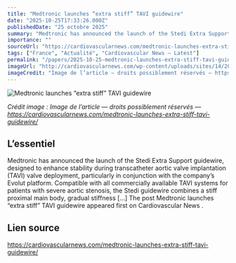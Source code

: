 ```yaml
---
title: "Medtronic launches “extra stiff” TAVI guidewire"
date: "2025-10-25T17:33:26.000Z"
publishedDate: "25 octobre 2025"
summary: "Medtronic has announced the launch of the Stedi Extra Support guidewire, designed to enhance stability during transcatheter aortic valve implantation (TAVI) valve deployment, particularly in conjunction with the company’s Evolut platform. Compatible with all commercially available TAVI systems for patients with severe aortic stenosis, the Stedi guidewire combines a stiff proximal main body, gradual stiffness [&#8230;] The post Medtronic launches “extra stiff” TAVI guidewire appeared first on Cardiovascular News ."
importance: ""
sourceUrl: "https://cardiovascularnews.com/medtronic-launches-extra-stiff-tavi-guidewire/"
tags: ["France", "Actualité", "Cardiovascular News — Latest"]
permalink: "/papers/2025-10-25-medtronic-launches-extra-stiff-tavi-guidewire"
imageUrl: "http://cardiovascularnews.com/wp-content/uploads/sites/14/2025/10/Medtronic-stedi-guidewire.png"
imageCredit: "Image de l’article — droits possiblement réservés — https://cardiovascularnews.com/medtronic-launches-extra-stiff-tavi-guidewire/"
---
```


![Medtronic launches “extra stiff” TAVI guidewire](http://cardiovascularnews.com/wp-content/uploads/sites/14/2025/10/Medtronic-stedi-guidewire.png)

*Crédit image : Image de l’article — droits possiblement réservés — https://cardiovascularnews.com/medtronic-launches-extra-stiff-tavi-guidewire/*

## L’essentiel

Medtronic has announced the launch of the Stedi Extra Support guidewire, designed to enhance stability during transcatheter aortic valve implantation (TAVI) valve deployment, particularly in conjunction with the company’s Evolut platform. Compatible with all commercially available TAVI systems for patients with severe aortic stenosis, the Stedi guidewire combines a stiff proximal main body, gradual stiffness [&#8230;] The post Medtronic launches “extra stiff” TAVI guidewire appeared first on Cardiovascular News .

## Lien source

https://cardiovascularnews.com/medtronic-launches-extra-stiff-tavi-guidewire/
